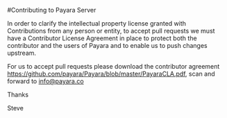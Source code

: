 #Contributing to Payara Server

In order to clarify the intellectual property license granted with Contributions from any person or entity, to accept pull requests we must have a Contributor License Agreement in place to protect both the contributor and the users of Payara and to enable us to push changes upstream.

For us to accept pull requests please download the contributor agreement https://github.com/payara/Payara/blob/master/PayaraCLA.pdf, scan and forward to info@payara.co

Thanks

Steve
